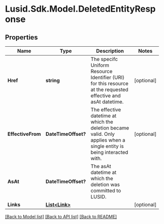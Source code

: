 
# Lusid.Sdk.Model.DeletedEntityResponse

## Properties

Name | Type | Description | Notes
------------ | ------------- | ------------- | -------------
**Href** | **string** | The specifc Uniform Resource Identifier (URI) for this resource at the requested effective and asAt datetime. | [optional] 
**EffectiveFrom** | **DateTimeOffset?** | The effective datetime at which the deletion became valid. Only applies when a single entity is being interacted with. | [optional] 
**AsAt** | **DateTimeOffset?** | The asAt datetime at which the deletion was committed to LUSID. | 
**Links** | [**List&lt;Link&gt;**](Link.md) |  | [optional] 

[[Back to Model list]](../README.md#documentation-for-models)
[[Back to API list]](../README.md#documentation-for-api-endpoints)
[[Back to README]](../README.md)

